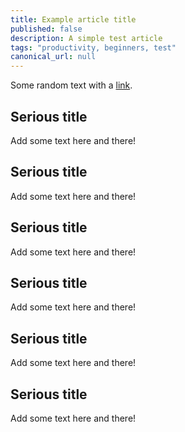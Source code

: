 ```yaml
---
title: Example article title
published: false
description: A simple test article
tags: "productivity, beginners, test"
canonical_url: null
---
```


Some random text with a [link](https://code.visualstudio.com).

## Serious title

Add some text here and there!

## Serious title

Add some text here and there!

## Serious title

Add some text here and there!

## Serious title

Add some text here and there!


## Serious title

Add some text here and there!


## Serious title

Add some text here and there!

